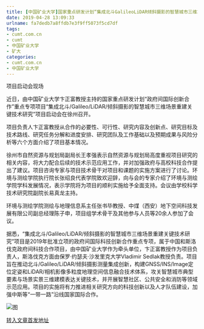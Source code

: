```yaml
---
title: [中国矿业大学]国家重点研发计划“集成北斗GalileoLiDAR倾斜摄影的智慧城市三维场景重建关键技术研究”项目启动会召开 | cumt.com.cn
date: 2019-04-28 13:09:33
urlname: fa7dedb7a8ffdb7e3f9ff5073f5cd7df
tags: 
- cumt.com.cn
- cumt
- 中国矿业大学
- 矿大
categories:
- cumt.com.cn
- 中国矿业大学
---
```


项目启动会现场

近日，由中国矿业大学卞正富教授主持的国家重点研发计划“政府间国际创新合作”重点专项项目“集成北斗/Galileo/LiDAR/倾斜摄影的智慧城市三维场景重建关键技术研究”项目启动会在徐州召开。

项目负责人卞正富教授从合作的必要性、可行性、研究内容及创新点、研究目标及技术路线、研究任务分解和进度安排、研究团队及工作基础以及预期成果与风险分析等六个方面介绍了项目基本情况。

徐州市自然资源与规划局副局长王孝强表示自然资源与规划局高度重视项目研究的相关内容，将大力配合后续的技术示范应用工作，并对加强政府与高校科技合作提出了建议。项目咨询专家与项目技术骨干对项目和课题的实施方案进行了讨论。环境与测绘学院执行院长张绍良代表学院致欢迎辞，向与会的专家介绍了环境与测绘学院学科发展情况，表示学院将为项目的顺利实施给予全面支持。会议由学校科学技术研究院副院长易真龙主持。

环境与测绘学院测绘与地理信息系主任张书毕教授、中煤（西安）地下空间科技发展有限公司副总经理陈子申，项目组学术骨干及其他参与人员等20余人参加了会议。

据悉，“集成北斗/Galileo/LiDAR/倾斜摄影的智慧城市三维场景重建关键技术研究”项目是2019年批准立项的政府间国际科技创新合作重点专项，属于中国和斯洛伐克政府间科技合作项目，由中国矿业大学作为牵头单位，卞正富教授作为项目负责人，斯洛伐克方面由保罗·约瑟夫·沙发里克大学Vladimir Sedlak教授负责。项目旨在推动北斗/Galileo/LiDAR/倾斜摄影测量集成创新，构建GNSS/INS/Image定位定姿和LiDAR/相机影像多粒度地理空间信息融合技术体系，攻关智慧城市典型要素与场景实景三维建模表达关键技术，并开展智慧社区、公共安全和消防等领域示范应用。项目的实施将有力推进相关研究方向的科技创新以及人才队伍建设，加强中斯等“一带一路”沿线国家国际合作。

![图](http://xwzx.cumt.edu.cn/_upload/article/images/83/51/02b584ff4560ab9a8911a355b644/5c6de411-496f-4b32-bc12-2bb59521751b.jpg)

[转入文章首发地址](http://xwzx.cumt.edu.cn/e7/48/c513a517960/page.htm)